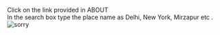 Click on the link provided in ABOUT <br/>
In the search box type the place name as Delhi, New York, Mirzapur etc .
<img src="https://cardinalwxservice.com/wp-content/uploads/2019/09/Fall-1.jpg](https://drive.google.com/file/d/1s3KJqg3MrPLN2XTLeNh79aL0O7guezoy/view?usp=drivesdk)https://drive.google.com/file/d/1s3KJqg3MrPLN2XTLeNh79aL0O7guezoy/view?usp=drivesdk" alt="sorry"/>
